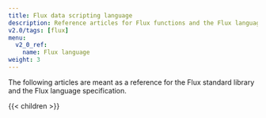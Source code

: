 ```yaml
---
title: Flux data scripting language
description: Reference articles for Flux functions and the Flux language specification.
v2.0/tags: [flux]
menu:
  v2_0_ref:
    name: Flux language
weight: 3
---
```


The following articles are meant as a reference for the Flux standard library and
the Flux language specification.

{{< children >}}

